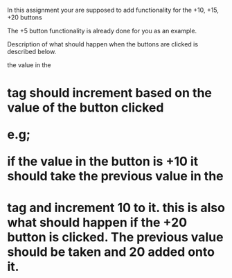 In this assignment your are supposed to add functionality for the +10, +15, +20 buttons

The +5 button functionality is already done for you as an example.

Description of what should happen when the buttons are clicked is described below.

the value in the <h1> tag should increment based on the value of the button clicked

e.g;

if the value in the button is +10 it should take the previous value in the <h1> tag and increment 10 to it. this is also what should happen if the +20 button is clicked. The previous value should be taken and 20 added onto it.
